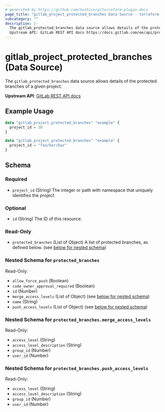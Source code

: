 ```yaml
---
# generated by https://github.com/hashicorp/terraform-plugin-docs
page_title: "gitlab_project_protected_branches Data Source - terraform-provider-gitlab"
subcategory: ""
description: |-
  The gitlab_protected_branches data source allows details of the protected branches of a given project.
  Upstream API: GitLab REST API docs https://docs.gitlab.com/ee/api/protected_branches.html#list-protected-branches
---
```


# gitlab_project_protected_branches (Data Source)

The `gitlab_protected_branches` data source allows details of the protected branches of a given project.

**Upstream API**: [GitLab REST API docs](https://docs.gitlab.com/ee/api/protected_branches.html#list-protected-branches)

## Example Usage

```terraform
data "gitlab_project_protected_branches" "example" {
  project_id = 30
}

data "gitlab_project_protected_branches" "example" {
  project_id = "foo/bar/baz"
}
```

<!-- schema generated by tfplugindocs -->
## Schema

### Required

- `project_id` (String) The integer or path with namespace that uniquely identifies the project.

### Optional

- `id` (String) The ID of this resource.

### Read-Only

- `protected_branches` (List of Object) A list of protected branches, as defined below. (see [below for nested schema](#nestedatt--protected_branches))

<a id="nestedatt--protected_branches"></a>
### Nested Schema for `protected_branches`

Read-Only:

- `allow_force_push` (Boolean)
- `code_owner_approval_required` (Boolean)
- `id` (Number)
- `merge_access_levels` (List of Object) (see [below for nested schema](#nestedobjatt--protected_branches--merge_access_levels))
- `name` (String)
- `push_access_levels` (List of Object) (see [below for nested schema](#nestedobjatt--protected_branches--push_access_levels))

<a id="nestedobjatt--protected_branches--merge_access_levels"></a>
### Nested Schema for `protected_branches.merge_access_levels`

Read-Only:

- `access_level` (String)
- `access_level_description` (String)
- `group_id` (Number)
- `user_id` (Number)


<a id="nestedobjatt--protected_branches--push_access_levels"></a>
### Nested Schema for `protected_branches.push_access_levels`

Read-Only:

- `access_level` (String)
- `access_level_description` (String)
- `group_id` (Number)
- `user_id` (Number)


